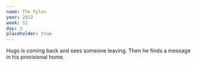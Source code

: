 ```yaml
---
name: The Pylon
year: 2022
week: 52
day: 3
placeholder: true
---
```


Hugo is coming back and sees someone leaving. Then he finds a message in his
provisional home.
